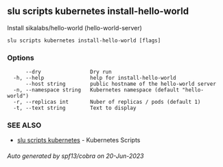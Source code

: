 ## slu scripts kubernetes install-hello-world

Install sikalabs/hello-world (hello-world-server)

```
slu scripts kubernetes install-hello-world [flags]
```

### Options

```
      --dry                Dry run
  -h, --help               help for install-hello-world
      --host string        public hostname of the hello-world server
  -n, --namespace string   Kubernetes namespace (default "hello-world")
  -r, --replicas int       Nuber of replicas / pods (default 1)
  -t, --text string        Text to display
```

### SEE ALSO

* [slu scripts kubernetes](slu_scripts_kubernetes.md)	 - Kubernetes Scripts

###### Auto generated by spf13/cobra on 20-Jun-2023
